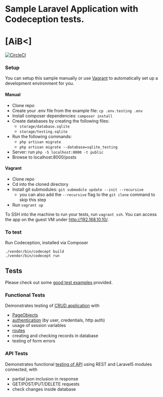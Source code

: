 #
# Sample Laravel Application with Codeception tests.
# [AiB<]

[![CircleCI](https://circleci.com/gh/CircleCI-Public/circleci-demo-php-laravel.svg?style=svg)](https://circleci.com/gh/CircleCI-Public/circleci-demo-php-laravel)

### Setup

You can setup this sample manually or use [Vagrant](https://www.vagrantup.com/) to automatically set up a development environment for you.

#### Manual
- Clone repo
- Create your .env file from the example file: `cp .env.testing .env`
- Install composer dependencies: `composer install`
- Create databases by creating the following files:
    - `storage/database.sqlite`
    - `storage/testing.sqlite`
- Run the following commands:
    - `php artisan migrate`
    - `php artisan migrate --database=sqlite_testing`
- Server: run `php -S localhost:8000 -t public`
- Browse to localhost:8000/posts

#### Vagrant
- Clone repo
- Cd into the cloned directory
- Install git submodules: `git submodule update --init --recursive`
    - you can also add the `--recursive` flag to the `git clone` command to skip this step
- Run `vagrant up`

To SSH into the machine to run your tests, run `vagrant ssh`. You can access the app on the guest VM under http://192.168.10.10/.

### To test

Run Codeception, installed via Composer

```
./vendor/bin/codecept build
./vendor/bin/codecept run
```

## Tests

Please check out some [good test examples](https://github.com/janhenkgerritsen/codeception-laravel5-sample/tree/codeception-2.1/tests) provided.

### Functional Tests

Demonstrates testing of [CRUD application](https://github.com/janhenkgerritsen/codeception-laravel5-sample/blob/codeception-2.1/tests/functional/PostCrudCest.php) with

* [PageObjects](https://github.com/janhenkgerritsen/codeception-laravel5-sample/blob/codeception-2.1/tests%2Ffunctional%2F_pages%2FPostsPage.php)
* [authentication](https://github.com/janhenkgerritsen/codeception-laravel5-sample/blob/codeception-2.1/tests%2Ffunctional%2FAuthCest.php) (by user, credentials, http auth)
* usage of session variables
* [routes](https://github.com/janhenkgerritsen/codeception-laravel5-sample/blob/codeception-2.1/tests%2Ffunctional%2FRoutesCest.php)
* creating and checking records in database
* testing of form errors

### API Tests

Demonstrates functional [testing of API](https://github.com/janhenkgerritsen/codeception-laravel5-sample/blob/codeception-2.1/tests%2Fapi%2FPostsResourceCest.php) using REST and Laravel5 modules connected, with

* partial json inclusion in response
* GET/POST/PUT/DELETE requests
* check changes inside database
